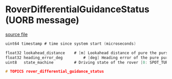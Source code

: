 # RoverDifferentialGuidanceStatus (UORB message)

[source file](https://github.com/PX4/PX4-Autopilot/blob/main/msg/RoverDifferentialGuidanceStatus.msg)

```c
uint64 timestamp # time since system start (microseconds)

float32 lookahead_distance    # [m] Lookahead distance of pure the pursuit controller
float32 heading_error_deg 	      # [deg] Heading error of the pure pursuit controller
uint8   state_machine         # Driving state of the rover [0: SPOT_TURNING, 1: DRIVING, 2: GOAL_REACHED]

# TOPICS rover_differential_guidance_status

```
